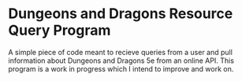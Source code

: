 # Dungeons and Dragons Resource Query Program
A simple piece of code meant to recieve queries from a user and pull information about Dungeons and Dragons 5e from an online API. This program is a work in progress which I intend to improve and work on.
